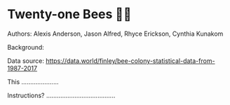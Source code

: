 # Twenty-one Bees 🍯🐝

Authors: Alexis Anderson, Jason Alfred, Rhyce Erickson, Cynthia Kunakom

Background: 

Data source: https://data.world/finley/bee-colony-statistical-data-from-1987-2017

This .....................

Instructions?
.......................................
